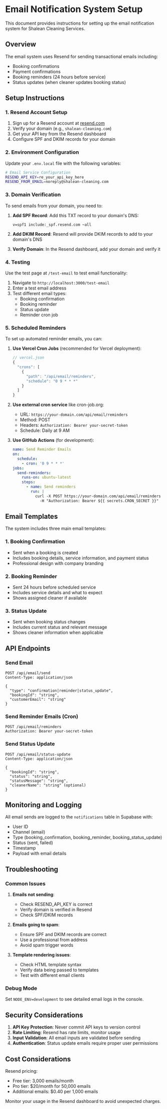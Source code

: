 # Email Notification System Setup

This document provides instructions for setting up the email notification system for Shalean Cleaning Services.

## Overview

The email system uses Resend for sending transactional emails including:
- Booking confirmations
- Payment confirmations
- Booking reminders (24 hours before service)
- Status updates (when cleaner updates booking status)

## Setup Instructions

### 1. Resend Account Setup

1. Sign up for a Resend account at [resend.com](https://resend.com)
2. Verify your domain (e.g., `shalean-cleaning.com`)
3. Get your API key from the Resend dashboard
4. Configure SPF and DKIM records for your domain

### 2. Environment Configuration

Update your `.env.local` file with the following variables:

```bash
# Email Service Configuration
RESEND_API_KEY=re_your_api_key_here
RESEND_FROM_EMAIL=noreply@shalean-cleaning.com
```

### 3. Domain Verification

To send emails from your domain, you need to:

1. **Add SPF Record**: Add this TXT record to your domain's DNS:
   ```
   v=spf1 include:_spf.resend.com ~all
   ```

2. **Add DKIM Record**: Resend will provide DKIM records to add to your domain's DNS

3. **Verify Domain**: In the Resend dashboard, add your domain and verify it

### 4. Testing

Use the test page at `/test-email` to test email functionality:

1. Navigate to `http://localhost:3000/test-email`
2. Enter a test email address
3. Test different email types:
   - Booking confirmation
   - Booking reminder
   - Status update
   - Reminder cron job

### 5. Scheduled Reminders

To set up automated reminder emails, you can:

1. **Use Vercel Cron Jobs** (recommended for Vercel deployment):
   ```javascript
   // vercel.json
   {
     "crons": [
       {
         "path": "/api/email/reminders",
         "schedule": "0 9 * * *"
       }
     ]
   }
   ```

2. **Use external cron service** like cron-job.org:
   - URL: `https://your-domain.com/api/email/reminders`
   - Method: POST
   - Headers: `Authorization: Bearer your-secret-token`
   - Schedule: Daily at 9 AM

3. **Use GitHub Actions** (for development):
   ```yaml
   name: Send Reminder Emails
   on:
     schedule:
       - cron: '0 9 * * *'
   jobs:
     send-reminders:
       runs-on: ubuntu-latest
       steps:
         - name: Send reminders
           run: |
             curl -X POST https://your-domain.com/api/email/reminders \
               -H "Authorization: Bearer ${{ secrets.CRON_SECRET }}"
   ```

## Email Templates

The system includes three main email templates:

### 1. Booking Confirmation
- Sent when a booking is created
- Includes booking details, service information, and payment status
- Professional design with company branding

### 2. Booking Reminder
- Sent 24 hours before scheduled service
- Includes service details and what to expect
- Shows assigned cleaner if available

### 3. Status Update
- Sent when booking status changes
- Includes current status and relevant message
- Shows cleaner information when applicable

## API Endpoints

### Send Email
```
POST /api/email/send
Content-Type: application/json

{
  "type": "confirmation|reminder|status_update",
  "bookingId": "string",
  "customerEmail": "string"
}
```

### Send Reminder Emails (Cron)
```
POST /api/email/reminders
Authorization: Bearer your-secret-token
```

### Send Status Update
```
POST /api/email/status-update
Content-Type: application/json

{
  "bookingId": "string",
  "status": "string",
  "statusMessage": "string",
  "cleanerName": "string" (optional)
}
```

## Monitoring and Logging

All email sends are logged to the `notifications` table in Supabase with:
- User ID
- Channel (email)
- Type (booking_confirmation, booking_reminder, booking_status_update)
- Status (sent, failed)
- Timestamp
- Payload with email details

## Troubleshooting

### Common Issues

1. **Emails not sending**:
   - Check RESEND_API_KEY is correct
   - Verify domain is verified in Resend
   - Check SPF/DKIM records

2. **Emails going to spam**:
   - Ensure SPF and DKIM records are correct
   - Use a professional from address
   - Avoid spam trigger words

3. **Template rendering issues**:
   - Check HTML template syntax
   - Verify data being passed to templates
   - Test with different email clients

### Debug Mode

Set `NODE_ENV=development` to see detailed email logs in the console.

## Security Considerations

1. **API Key Protection**: Never commit API keys to version control
2. **Rate Limiting**: Resend has rate limits, monitor usage
3. **Input Validation**: All email inputs are validated before sending
4. **Authentication**: Status update emails require proper user permissions

## Cost Considerations

Resend pricing:
- Free tier: 3,000 emails/month
- Pro tier: $20/month for 50,000 emails
- Additional emails: $0.40 per 1,000 emails

Monitor your usage in the Resend dashboard to avoid unexpected charges.
